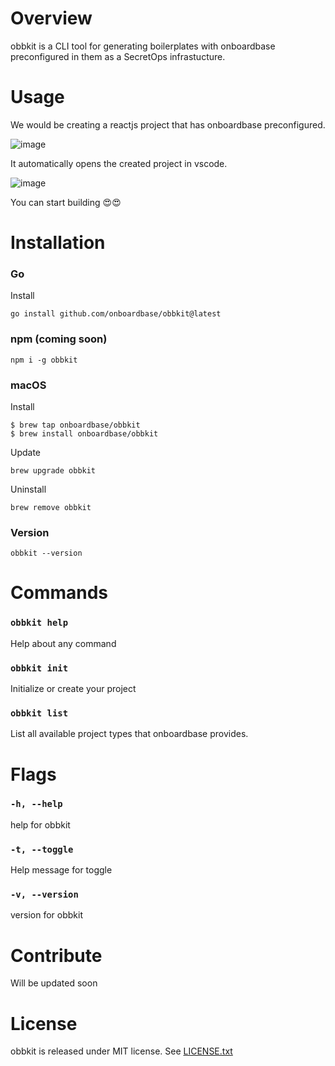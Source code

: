 # Overview

obbkit is a CLI tool for generating boilerplates with onboardbase preconfigured in them as a SecretOps infrastucture.

# Usage
We would be creating a reactjs project that has onboardbase preconfigured.

![image](https://user-images.githubusercontent.com/65312338/183244277-d032a954-c369-4f34-9da2-b5b8682bf48c.png)

It automatically opens the created project in vscode.

![image](https://user-images.githubusercontent.com/65312338/183387559-7c19ada9-2164-4f16-9a47-651a1ebfde70.png)

You can start building 😍😍

# Installation

### Go
 
Install
 
```
go install github.com/onboardbase/obbkit@latest
```
### npm (coming soon)

```
npm i -g obbkit
```

### macOS

Install

```
$ brew tap onboardbase/obbkit
$ brew install onboardbase/obbkit
```

Update

```
brew upgrade obbkit
```

Uninstall

```
brew remove obbkit
```

### Version

```
obbkit --version
```
# Commands 

### `obbkit help`        
Help about any command

### `obbkit init`        
Initialize or create your project

### `obbkit list`        
List all available project types that onboardbase provides.

# Flags 

###  `-h, --help`      
help for obbkit

###  `-t, --toggle`    
Help message for toggle

###  `-v, --version`   
version for obbkit  

# Contribute 

Will be updated soon 

# License

obbkit is released under MIT license. See [LICENSE.txt](https://github.com/Onboardbase/obbkit/blob/main/LICENSE)
